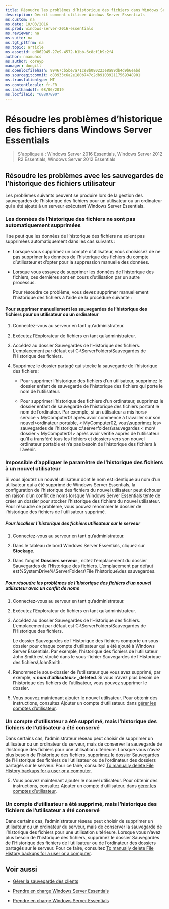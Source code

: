 ```yaml
---
title: Résoudre les problèmes d’historique des fichiers dans Windows Server Essentials
description: Décrit comment utiliser Windows Server Essentials
ms.custom: na
ms.date: 10/03/2016
ms.prod: windows-server-2016-essentials
ms.reviewer: na
ms.suite: na
ms.tgt_pltfrm: na
ms.topic: article
ms.assetid: ed062945-27e9-4572-b1bb-6c8cf1b9c2f4
author: nnamuhcs
ms.author: coreyp
manager: dongill
ms.openlocfilehash: 99467cb5be7a71ce8b080223e8a89db4d9b6eabd
ms.sourcegitcommit: d83933c6a2e180b747c2db910392117569348901
ms.translationtype: MT
ms.contentlocale: fr-FR
ms.lasthandoff: 08/06/2019
ms.locfileid: "68807890"
---
```

# <a name="troubleshoot-file-history-in-windows-server-essentials"></a>Résoudre les problèmes d’historique des fichiers dans Windows Server Essentials

>S'applique à : Windows Server 2016 Essentials, Windows Server 2012 R2 Essentials, Windows Server 2012 Essentials 
  
## <a name="troubleshoot-issues-with-user-file-history-backups"></a>Résoudre les problèmes avec les sauvegardes de l’historique des fichiers utilisateur  
 Les problèmes suivants peuvent se produire lors de la gestion des sauvegardes de l’historique des fichiers pour un utilisateur ou un ordinateur qui a été ajouté à un serveur exécutant Windows Server Essentials.  
  
### <a name="file-history-data-is-not-automatically-deleted"></a>Les données de l’historique des fichiers ne sont pas automatiquement supprimées  
 Il se peut que les données de l’historique des fichiers ne soient pas supprimées automatiquement dans les cas suivants :  
  
- Lorsque vous supprimez un compte d’utilisateur, vous choisissez de ne pas supprimer les données de l’historique des fichiers du compte d’utilisateur et d’opter pour la suppression manuelle des données.  
  
- Lorsque vous essayez de supprimer les données de l’historique des fichiers, ces dernières sont en cours d’utilisation par un autre processus.  
  
  Pour résoudre ce problème, vous devez supprimer manuellement l’historique des fichiers à l’aide de la procédure suivante :  
  
####  <a name="BKMK_manuallyDelete"></a>Pour supprimer manuellement les sauvegardes de l’historique des fichiers pour un utilisateur ou un ordinateur  
  
1.  Connectez-vous au serveur en tant qu’administrateur.  
  
2.  Exécutez l’Explorateur de fichiers en tant qu’administrateur.  
  
3.  Accédez au dossier Sauvegardes de l’Historique des fichiers. L’emplacement par défaut est C:\ServerFolders\Sauvegardes de l’Historique des fichiers.  
  
4.  Supprimez le dossier partagé qui stocke la sauvegarde de l’historique des fichiers :  
  
    -   Pour supprimer l’historique des fichiers d’un utilisateur, supprimez le dossier enfant de sauvegarde de l’historique des fichiers qui porte le nom de l’utilisateur.  
  
    -   Pour supprimer l’historique des fichiers d’un ordinateur, supprimez le dossier enfant de sauvegarde de l’historique des fichiers portant le nom de l’ordinateur. Par exemple, si un utilisateur a mis hors\> service < MyComputer01 après avoir commencé à travailler sur son nouvel\>ordinateur portable, < MyComputer02, vous\\supprimez les\> sauvegardes de l’historique c:\serverfolders\sauvegardes < mon\\ dossier < MyComputer01\> après avoir vérifié auprès de l’utilisateur qu’il a transféré tous les fichiers et dossiers vers son nouvel ordinateur portable et n’a pas besoin de l’historique des fichiers à l’avenir.  
  
### <a name="cannot-apply-file-history-setting-to-a-new-user"></a>Impossible d’appliquer le paramètre de l’historique des fichiers à un nouvel utilisateur  
 Si vous ajoutez un nouvel utilisateur dont le nom est identique au nom d’un utilisateur qui a été supprimé de Windows Server Essentials, la configuration de l’historique des fichiers du nouvel utilisateur peut échouer en raison d’un conflit de noms lorsque Windows Server Essentials tente de créer un dossier pour stocker l’historique des fichiers du nouvel utilisateur. Pour résoudre ce problème, vous pouvez renommer le dossier de l’historique des fichiers de l’utilisateur supprimé.  
  
##### <a name="to-locate-user-file-history-on-the-server"></a>Pour localiser l’historique des fichiers utilisateur sur le serveur  
  
1.  Connectez-vous au serveur en tant qu’administrateur.  
  
2.  Dans le tableau de bord Windows Server Essentials, cliquez sur **Stockage**.  
  
3.  Dans l’onglet **Dossiers serveur** , notez l’emplacement du dossier Sauvegardes de l’Historique des fichiers. L’emplacement par défaut est%SystemDrive%\ServerFolders\File l’historique\\des sauvegardes.  
  
##### <a name="to-resolve-file-history-issues-for-a-new-user-with-a-name-conflict"></a>Pour résoudre les problèmes de l’historique des fichiers d’un nouvel utilisateur avec un conflit de noms  
  
1.  Connectez-vous au serveur en tant qu’administrateur.  
  
2.  Exécutez l’Explorateur de fichiers en tant qu’administrateur.  
  
3.  Accédez au dossier Sauvegardes de l’Historique des fichiers. L’emplacement par défaut est C:\ServerFolders\Sauvegardes de l’Historique des fichiers.  
  
     Le dossier Sauvegardes de l’Historique des fichiers comporte un sous-dossier pour chaque compte d’utilisateur qui a été ajouté à Windows Server Essentials. Par exemple, l’historique des fichiers de l’utilisateur John Smith est stocké dans le sous-fichier Sauvegardes de l’Historique des fichiers\JohnSmith.  
  
4.  Renommez le sous-dossier de l’utilisateur que vous avez supprimé, par exemple,  **< *nom d’utilisateur*> _deleted**. Si vous n’avez plus besoin de l’historique des fichiers de l’utilisateur, vous pouvez supprimer le dossier.  
  

5.  Vous pouvez maintenant ajouter le nouvel utilisateur. Pour obtenir des instructions, consultez Ajouter un compte d’utilisateur. dans [gérer les comptes d’utilisateur](../manage/Manage-User-Accounts-in-Windows-Server-Essentials.md).  
  
### <a name="a-user-account-was-removed-but-the-users-file-history-remains"></a>Un compte d’utilisateur a été supprimé, mais l’historique des fichiers de l’utilisateur a été conservé  
 Dans certains cas, l’administrateur réseau peut choisir de supprimer un utilisateur ou un ordinateur du serveur, mais de conserver la sauvegarde de l’historique des fichiers pour une utilisation ultérieure. Lorsque vous n’avez plus besoin de l’historique des fichiers, supprimez le dossier Sauvegardes de l’Historique des fichiers de l’utilisateur ou de l’ordinateur des dossiers partagés sur le serveur. Pour ce faire, consultez [To manually delete File History backups for a user or a computer](Troubleshoot-File-History-in-Windows-Server-Essentials.md#BKMK_manuallyDelete).  

5. Vous pouvez maintenant ajouter le nouvel utilisateur. Pour obtenir des instructions, consultez Ajouter un compte d’utilisateur. dans [gérer les comptes d’utilisateur](../manage/Manage-User-Accounts-in-Windows-Server-Essentials.md).  
  
### <a name="a-user-account-was-removed-but-the-users-file-history-remains"></a>Un compte d’utilisateur a été supprimé, mais l’historique des fichiers de l’utilisateur a été conservé  
 Dans certains cas, l’administrateur réseau peut choisir de supprimer un utilisateur ou un ordinateur du serveur, mais de conserver la sauvegarde de l’historique des fichiers pour une utilisation ultérieure. Lorsque vous n’avez plus besoin de l’historique des fichiers, supprimez le dossier Sauvegardes de l’Historique des fichiers de l’utilisateur ou de l’ordinateur des dossiers partagés sur le serveur. Pour ce faire, consultez [To manually delete File History backups for a user or a computer](../support/Troubleshoot-File-History-in-Windows-Server-Essentials.md#BKMK_manuallyDelete).  

  
## <a name="see-also"></a>Voir aussi  
  
-   [Gérer la sauvegarde des clients](../manage/Manage-Client-Computer-Backup-in-Windows-Server-Essentials.md)  
  

-   [Prendre en charge Windows Server Essentials](Support-Windows-Server-Essentials.md)

-   [Prendre en charge Windows Server Essentials](../support/Support-Windows-Server-Essentials.md)

